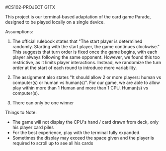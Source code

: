 #CS102-PROJECT G1TX

This project is our terminal-based adaptation of the card game Parade, designed to be played locally on a single device.

Assumptions:

1) The official rulebook states that "The start player is determined randomly. Starting with the start player, the game continues clockwise." This suggests that turn order is fixed once the game begins, with each player always following the same opponent. However, we found this too restrictive, as it limits player interactions. Instead, we randomize the turn order at the start of each round to introduce more variability.

2) The assignment also states "It should allow 2 or more players: human vs computer(s) or human vs human(s)". For our game, we are able to allow play within more than 1 Human and more than 1 CPU. Human(s) vs computer(s).

3) There can only be one winner


Things to Note:

- The game will not display the CPU's hand / card drawn from deck, only his player card piles
- For the best experience, play with the terminal fully expanded.
- Sometimes the display may exceed the space given and the player is required to scroll up to see all his cards
